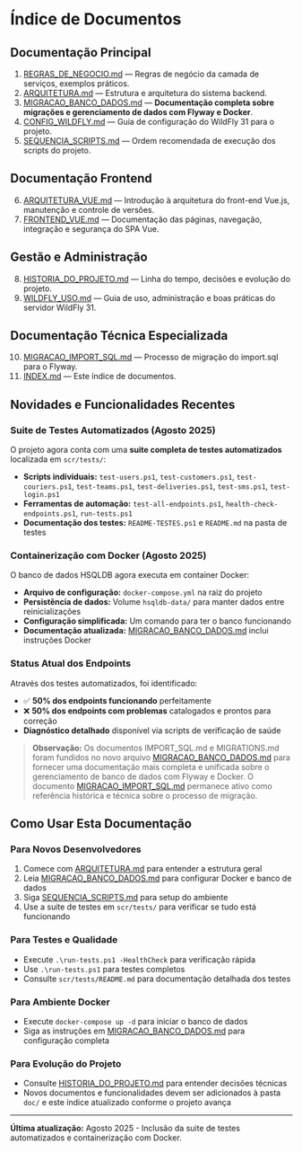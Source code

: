 
# Índice de Documentos

## Documentação Principal

1. [REGRAS_DE_NEGOCIO.md](REGRAS_DE_NEGOCIO.md) — Regras de negócio da camada de serviços, exemplos práticos.
2. [ARQUITETURA.md](ARQUITETURA.md) — Estrutura e arquitetura do sistema backend.
3. [MIGRACAO_BANCO_DADOS.md](MIGRACAO_BANCO_DADOS.md) — **Documentação completa sobre migrações e gerenciamento de dados com Flyway e Docker**.
4. [CONFIG_WILDFLY.md](CONFIG_WILDFLY.md) — Guia de configuração do WildFly 31 para o projeto.
5. [SEQUENCIA_SCRIPTS.md](SEQUENCIA_SCRIPTS.md) — Ordem recomendada de execução dos scripts do projeto.

## Documentação Frontend

6. [ARQUITETURA_VUE.md](ARQUITETURA_VUE.md) — Introdução à arquitetura do front-end Vue.js, manutenção e controle de versões.
7. [FRONTEND_VUE.md](FRONTEND_VUE.md) — Documentação das páginas, navegação, integração e segurança do SPA Vue.

## Gestão e Administração

8. [HISTORIA_DO_PROJETO.md](HISTORIA_DO_PROJETO.md) — Linha do tempo, decisões e evolução do projeto.
9. [WILDFLY_USO.md](WILDFLY_USO.md) — Guia de uso, administração e boas práticas do servidor WildFly 31.

## Documentação Técnica Especializada

10. [MIGRACAO_IMPORT_SQL.md](MIGRACAO_IMPORT_SQL.md) — Processo de migração do import.sql para o Flyway.
11. [INDEX.md](INDEX.md) — Este índice de documentos.

## Novidades e Funcionalidades Recentes

### Suite de Testes Automatizados (Agosto 2025)
O projeto agora conta com uma **suite completa de testes automatizados** localizada em `scr/tests/`:

- **Scripts individuais:** `test-users.ps1`, `test-customers.ps1`, `test-couriers.ps1`, `test-teams.ps1`, `test-deliveries.ps1`, `test-sms.ps1`, `test-login.ps1`
- **Ferramentas de automação:** `test-all-endpoints.ps1`, `health-check-endpoints.ps1`, `run-tests.ps1`
- **Documentação dos testes:** `README-TESTES.ps1` e `README.md` na pasta de testes

### Containerização com Docker (Agosto 2025)
O banco de dados HSQLDB agora executa em container Docker:

- **Arquivo de configuração:** `docker-compose.yml` na raiz do projeto
- **Persistência de dados:** Volume `hsqldb-data/` para manter dados entre reinicializações
- **Configuração simplificada:** Um comando para ter o banco funcionando
- **Documentação atualizada:** [MIGRACAO_BANCO_DADOS.md](MIGRACAO_BANCO_DADOS.md) inclui instruções Docker

### Status Atual dos Endpoints
Através dos testes automatizados, foi identificado:
- ✅ **50% dos endpoints funcionando** perfeitamente
- ❌ **50% dos endpoints com problemas** catalogados e prontos para correção
- **Diagnóstico detalhado** disponível via scripts de verificação de saúde

 > **Observação:** Os documentos IMPORT_SQL.md e MIGRATIONS.md foram fundidos no novo arquivo [MIGRACAO_BANCO_DADOS.md](MIGRACAO_BANCO_DADOS.md) para fornecer uma documentação mais completa e unificada sobre o gerenciamento de banco de dados com Flyway e Docker. O documento [MIGRACAO_IMPORT_SQL.md](MIGRACAO_IMPORT_SQL.md) permanece ativo como referência histórica e técnica sobre o processo de migração.

## Como Usar Esta Documentação

### Para Novos Desenvolvedores
1. Comece com [ARQUITETURA.md](ARQUITETURA.md) para entender a estrutura geral
2. Leia [MIGRACAO_BANCO_DADOS.md](MIGRACAO_BANCO_DADOS.md) para configurar Docker e banco de dados
3. Siga [SEQUENCIA_SCRIPTS.md](SEQUENCIA_SCRIPTS.md) para setup do ambiente
4. Use a suite de testes em `scr/tests/` para verificar se tudo está funcionando

### Para Testes e Qualidade
- Execute `.\run-tests.ps1 -HealthCheck` para verificação rápida
- Use `.\run-tests.ps1` para testes completos
- Consulte `scr/tests/README.md` para documentação detalhada dos testes

### Para Ambiente Docker
- Execute `docker-compose up -d` para iniciar o banco de dados
- Siga as instruções em [MIGRACAO_BANCO_DADOS.md](MIGRACAO_BANCO_DADOS.md) para configuração completa

### Para Evolução do Projeto
- Consulte [HISTORIA_DO_PROJETO.md](HISTORIA_DO_PROJETO.md) para entender decisões técnicas
- Novos documentos e funcionalidades devem ser adicionados à pasta `doc/` e este índice atualizado conforme o projeto avança

---

**Última atualização:** Agosto 2025 - Inclusão da suite de testes automatizados e containerização com Docker.
